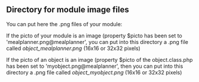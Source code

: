 
Directory for module image files
--------------------------------

You can put here the .png files of your module:


If the picto of your module is an image (property $picto has been set to 'mealplanner.png@mealplanner', you can put into this
directory a .png file called *object_mealplanner.png* (16x16 or 32x32 pixels)


If the picto of an object is an image (property $picto of the object.class.php has been set to 'myobject.png@mealplanner', then you can put into this
directory a .png file called *object_myobject.png* (16x16 or 32x32 pixels)

